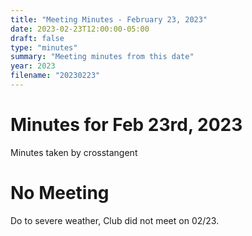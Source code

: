```yaml
---
title: "Meeting Minutes - February 23, 2023"
date: 2023-02-23T12:00:00-05:00
draft: false
type: "minutes"
summary: "Meeting minutes from this date"
year: 2023
filename: "20230223"
---
```


# Minutes for Feb 23rd, 2023

Minutes taken by crosstangent

# No Meeting

Do to severe weather, Club did not meet on 02/23.

